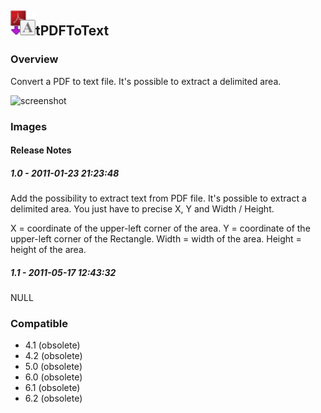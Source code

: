 ## <img src='./logo.jpg' width='40' height='40'>tPDFToText

### Overview
Convert a PDF to text file. It's possible to extract a delimited area.


![screenshot](https://talendforge.org/exchange/tos/upload_tos/extension-346/screenshot.jpg)
### Images




#### Release Notes

##### 1.0 - 2011-01-23 21:23:48
Add the possibility to extract text from PDF file. It's possible to extract a delimited area. You just have to precise X, Y and Width / Height.

X = coordinate of the upper-left corner of the area.
Y = coordinate of the upper-left corner of the Rectangle.
Width = width of the area.
Height = height of the area.
##### 1.1 - 2011-05-17 12:43:32
NULL
### Compatible
 -  4.1 (obsolete)
 -   4.2 (obsolete)
 -   5.0 (obsolete)
 -   6.0 (obsolete)
 -   6.1 (obsolete)
 -   6.2 (obsolete)